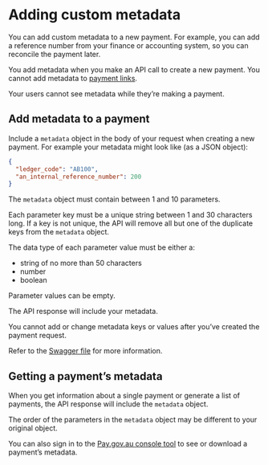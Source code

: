 # Adding custom metadata

You can add custom metadata to a new payment. For example, you can add a reference number from your finance or accounting system, so you can reconcile the payment later.

You add metadata when you make an API call to create a new payment. You cannot add metadata to [payment links](/docs/payment-links).

Your users cannot see metadata while they’re making a payment.

## Add metadata to a payment

Include a `metadata` object in the body of your request when creating a new payment. For example your metadata might look like (as a JSON object):

```json
{
  "ledger_code": "AB100",
  "an_internal_reference_number": 200
}
```

The `metadata` object must contain between 1 and 10 parameters.

Each parameter key must be a unique string between 1 and 30 characters long. If a key is not unique, the API will remove all but one of the duplicate keys from the `metadata` object.

The data type of each parameter value must be either a:

- string of no more than 50 characters
- number
- boolean

Parameter values can be empty.

The API response will include your metadata.

You cannot add or change metadata keys or values after you’ve created the payment request.

Refer to the [Swagger file](https://github.com/govau/pay/blob/master/priv/static/swagger.json) for more information.

## Getting a payment’s metadata

When you get information about a single payment or generate a list of payments, the API response will include the `metadata` object.

The order of the parameters in the `metadata` object may be different to your original object.

You can also sign in to the [Pay.gov.au console tool](https://pay-stg.apps.y.cld.gov.au/login) to see or download a payment’s metadata.
